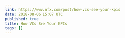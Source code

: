 ```yaml
---
link: https://www.nfx.com/post/how-vcs-see-your-kpis
date: 2018-08-06 15:07 UTC
published: true
title: How VCs See Your KPIs
tags: []
---
```



